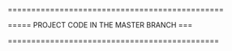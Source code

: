 ==============================================

===== PROJECT  CODE IN THE MASTER BRANCH ===

=============================================
